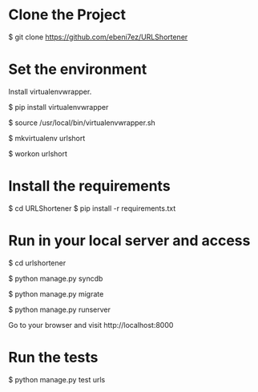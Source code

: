 Clone the Project
======================

$ git clone https://github.com/ebeni7ez/URLShortener

Set the environment
======================

Install virtualenvwrapper. 

$ pip install virtualenvwrapper

$ source /usr/local/bin/virtualenvwrapper.sh

$ mkvirtualenv urlshort

$ workon urlshort

Install the requirements
======================

$ cd URLShortener
$ pip install -r requirements.txt


Run in your local server and access
======================

$ cd urlshortener

$ python manage.py syncdb

$ python manage.py migrate

$ python manage.py runserver

Go to your browser and visit http://localhost:8000

Run the tests
======================

$ python manage.py test urls






